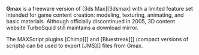 **Gmax** is a freeware version of [3ds Max][3dsmax] with a limited feature set intended for game content creation: modeling, texturing, animating, and basic materials. Although officially discontinued in 2005, 3D content website TurboSquid still maintains a download mirror.

The MAXScript plugins [Chimp][] and [Bluestreak][] (compact versions of scripts) can be used to export [JMS][] files from Gmax.
